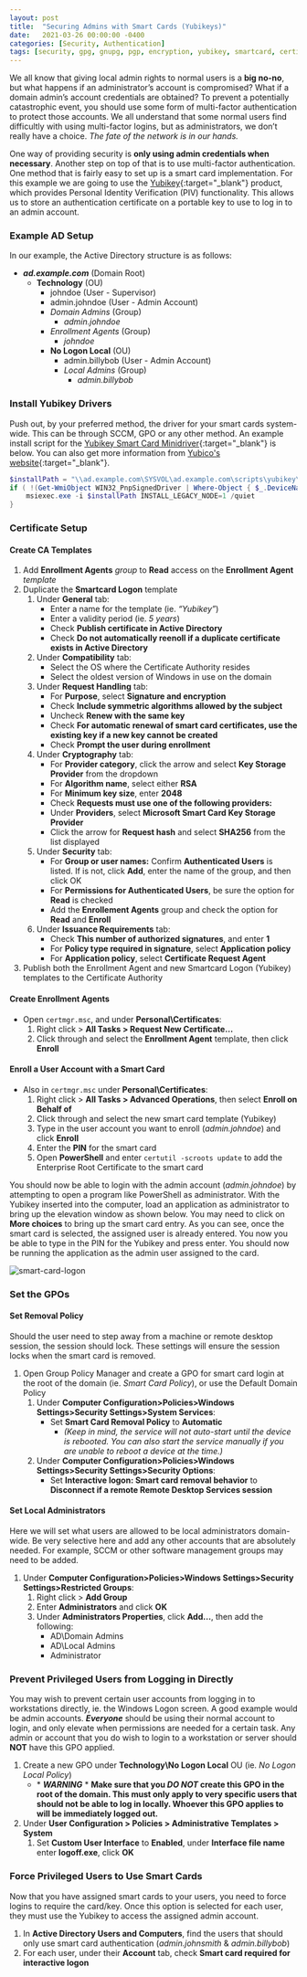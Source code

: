 ```yaml
---
layout: post
title:  "Securing Admins with Smart Cards (Yubikeys)"
date:   2021-03-26 00:00:00 -0400
categories: [Security, Authentication]
tags: [security, gpg, gnupg, pgp, encryption, yubikey, smartcard, certificates, windows, powershell]
---
```

We all know that giving local admin rights to normal users is a **big no-no**, but what happens if an administrator’s account is compromised? What if a domain admin’s account credentials are obtained? To prevent a potentially catastrophic event, you should use some form of multi-factor authentication to protect those accounts. We all understand that some normal users find difficultly with using multi-factor logins, but as administrators, we don’t really have a choice. *The fate of the network is in our hands.*

One way of providing security is **only using admin credentials when necessary**. Another step on top of that is to use multi-factor authentication. One method that is fairly easy to set up is a smart card implementation. For this example we are going to use the [Yubikey](https://www.yubico.com){:target="_blank"} product, which provides Personal Identity Verification (PIV) functionality. This allows us to store an authentication certificate on a portable key to use to log in to an admin account.

### Example AD Setup
In our example, the Active Directory structure is as follows:
* ***ad.example.com*** (Domain Root)
    * **Technology** (OU)
        * johndoe (User - Supervisor)
        * admin.johndoe (User - Admin Account)
        * *Domain Admins* (Group)
            * *admin.johndoe*
        * *Enrollment Agents* (Group)
            * *johndoe*
        * **No Logon Local** (OU)
            * admin.billybob (User - Admin Account)
            * *Local Admins* (Group)
                * *admin.billybob*

### Install Yubikey Drivers
Push out, by your preferred method, the driver for your smart cards system-wide. This can be through SCCM, GPO or any other method. An example install script for the [Yubikey Smart Card Minidriver](https://www.yubico.com/support/download/smart-card-drivers-tools/){:target="_blank"} is below. You can also get more information from [Yubico's website](https://support.yubico.com/hc/en-us/articles/360015654560-Deploying-the-YubiKey-Minidriver-to-Workstations-and-Servers#Manual-Install){:target="_blank"}.

```powershell
$installPath = "\\ad.example.com\SYSVOL\ad.example.com\scripts\yubikey\YubiKey-Minidriver-4.1.1.210-x64.msi"
if ( !(Get-WmiObject WIN32_PnpSignedDriver | Where-Object { $_.DeviceName -eq "YubiKey Smart Card Minidriver" -and $_.DriverVersion -ge "4.1.1.210"}) -and (Test-Path $installPath) ) {
    msiexec.exe -i $installPath INSTALL_LEGACY_NODE=1 /quiet
} 
```

### Certificate Setup
#### Create CA Templates
1. Add **Enrollment Agents** *group* to **Read** access on the **Enrollment Agent** *template*
2. Duplicate the **Smartcard Logon** template
    1. Under **General** tab:
        * Enter a name for the template (ie. *“Yubikey”*)
        * Enter a validity period (ie. *5 years*)
        * Check **Publish certificate in Active Directory**
        * Check **Do not automatically reenoll if a duplicate certificate exists in Active Directory**
    2. Under **Compatibility** tab:
        * Select the OS where the Certificate Authority resides
        * Select the oldest version of Windows in use on the domain
    3. Under **Request Handling** tab:
        * For **Purpose**, select **Signature and encryption**
        * Check **Include symmetric algorithms allowed by the subject** 
        * Uncheck **Renew with the same key**
        * Check **For automatic renewal of smart card certificates, use the existing key if a new key cannot be created** 
        * Check **Prompt the user during enrollment**
    4. Under **Cryptography** tab:
        * For **Provider category**, click the arrow and select **Key Storage Provider** from the dropdown
        * For **Algorithm name**, select either **RSA**
        * For **Minimum key size**, enter **2048**
        * Check **Requests must use one of the following providers:**
        * Under **Providers**, select **Microsoft Smart Card Key Storage Provider**
        * Click the arrow for **Request hash** and select **SHA256** from the list displayed
    5. Under **Security** tab:
        * For **Group or user names:** Confirm **Authenticated Users** is listed. If is not, click **Add**, enter the name of the group, and then click OK
        * For **Permissions for Authenticated Users**, be sure the option for **Read** is checked
        * Add the **Enrollement Agents** group and check the option for **Read** and **Enroll**
    6. Under **Issuance Requirements** tab:
        * Check **This number of authorized signatures**, and enter **1**
        * For **Policy type required in signature**, select **Application policy**
        * For **Application policy**, select **Certificate Request Agent**
3. Publish both the Enrollment Agent and new Smartcard Logon (Yubikey) templates to the Certificate Authority

#### Create Enrollment Agents
* Open `certmgr.msc`, and under **Personal\Certificates**:
    1. Right click > **All Tasks > Request New Certificate…**
    2. Click through and select the **Enrollment Agent** template, then click **Enroll**

#### Enroll a User Account with a Smart Card
* Also in `certmgr.msc` under **Personal\Certificates**:
    1. Right click > **All Tasks > Advanced Operations**, then select **Enroll on Behalf of**
    2. Click through and select the new smart card template (Yubikey)
    3. Type in the user account you want to enroll (*admin.johndoe*) and click **Enroll**
    4. Enter the **PIN** for the smart card
    5. Open **PowerShell** and enter `certutil -scroots update` to add the Enterprise Root Certificate to the smart card

You should now be able to login with the admin account (*admin.johndoe*) by attempting to open a program like PowerShell as administrator. With the Yubikey inserted into the computer, load an application as administrator to bring up the elevation window as shown below. You may need to click on **More choices** to bring up the smart card entry. As you can see, once the smart card is selected, the assigned user is already entered. You now you be able to type in the PIN for the Yubikey and press enter. You should now be running the application as the admin user assigned to the card.

![smart-card-logon](/images/card-login.png)

### Set the GPOs

#### Set Removal Policy
Should the user need to step away from a machine or remote desktop session, the session should lock. These settings will ensure the session locks when the smart card is removed.

1. Open Group Policy Manager and create a GPO for smart card login at the root of the domain (ie. *Smart Card Policy*), or use the Default Domain Policy
    1. Under **Computer Configuration>Policies>Windows Settings>Security Settings>System Services**:
        * Set **Smart Card Removal Policy** to **Automatic**
            * *(Keep in mind, the service will not auto-start until the device is rebooted. You can also start the service manually if you are unable to reboot a device at the time.)*
    2. Under **Computer Configuration>Policies>Windows Settings>Security Settings>Security Options**:
        * Set **Interactive logon: Smart card removal behavior** to **Disconnect if a remote Remote Desktop Services session**

#### Set Local Administrators
Here we will set what users are allowed to be local administrators domain-wide. Be very selective here and add any other accounts that are absolutely needed. For example, SCCM or other software management groups may need to be added.

1. Under **Computer Configuration>Policies>Windows Settings>Security Settings>Restricted Groups**:
    1. Right click > **Add Group**
    2. Enter **Administrators** and click **OK**
    3. Under **Administrators Properties**, click **Add…**, then add the following:
        * AD\Domain Admins
        * AD\Local Admins
        * Administrator

### Prevent Privileged Users from Logging in Directly
You may wish to prevent certain user accounts from logging in to workstations directly, ie. the Windows Logon screen. A good example would be admin accounts. ***Everyone*** should be using their normal account to login, and only elevate when permissions are needed for a certain task. Any admin or account that you do wish to login to a workstation or server should **NOT** have this GPO applied.

1. Create a new GPO under **Technology\No Logon Local** OU (ie. *No Logon Local Policy*)
    * \* ***WARNING*** \* **Make sure that you *DO NOT* create this GPO in the root of the domain. This must only apply to very specific users that should not be able to log in locally. Whoever this GPO applies to will be immediately logged out.**
2. Under **User Configuration > Policies > Administrative Templates > System**
    1. Set **Custom User Interface** to **Enabled**, under **Interface file name** enter **logoff.exe**, click **OK**

### Force Privileged Users to Use Smart Cards
Now that you have assigned smart cards to your users, you need to force logins to require the card/key. Once this option is selected for each user, they must use the Yubikey to access the assigned admin account.

1. In **Active Directory Users and Computers**, find the users that should only use smart card authentication (*admin.johnsmith* & *admin.billybob*)
2. For each user, under their **Account** tab, check **Smart card required for interactive logon**